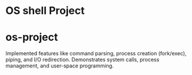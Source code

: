 # OS shell Project
# os-project
Implemented features like command parsing, process creation (fork/exec), piping, and I/O redirection. Demonstrates system calls, process management, and user-space programming.
